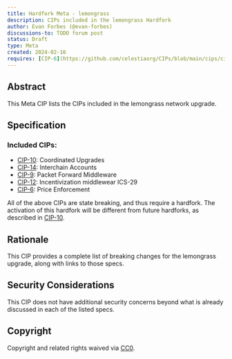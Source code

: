 ```yaml
---
title: Hardfork Meta - lemongrass
description: CIPs included in the lemongrass Hardfork
author: Evan Forbes (@evan-forbes)
discussions-to: TODO forum post
status: Draft
type: Meta
created: 2024-02-16
requires: [CIP-6](https://github.com/celestiaorg/CIPs/blob/main/cips/cip-6.md), [CIP-9](https://github.com/celestiaorg/CIPs/blob/main/cips/cip-9.md), [CIP-10](https://github.com/celestiaorg/CIPs/blob/main/cips/cip-10.md), [CIP-12](https://github.com/celestiaorg/CIPs/blob/main/cips/cip-12.md), [CIP-14](https://github.com/celestiaorg/CIPs/blob/main/cips/cip-14.md).
---
```


## Abstract

This Meta CIP lists the CIPs included in the lemongrass network upgrade.

## Specification

### Included CIPs:

- [CIP-10](https://github.com/celestiaorg/CIPs/blob/main/cips/cip-10.md): Coordinated Upgrades
- [CIP-14](https://github.com/celestiaorg/CIPs/blob/main/cips/cip-1%.md): Interchain Accounts
- [CIP-9](https://github.com/celestiaorg/CIPs/blob/main/cips/cip-9.md): Packet Forward Middleware
- [CIP-12](https://github.com/celestiaorg/CIPs/blob/main/cips/cip-12.md): Incentivization middlewear ICS-29
- [CIP-6](https://github.com/celestiaorg/CIPs/blob/main/cips/cip-6.md): Price Enforcement

All of the above CIPs are state breaking, and thus require a hardfork. The activation of this hardfork will be different from future hardforks, as described in [CIP-10](https://github.com/celestiaorg/CIPs/blob/main/cips/cip-10.md).

## Rationale

This CIP provides a complete list of breaking changes for the lemongrass upgrade, along with links to those specs.

## Security Considerations

This CIP does not have additional security concerns beyond what is already discussed in each of the listed specs.

## Copyright

Copyright and related rights waived via [CC0](../LICENSE).
